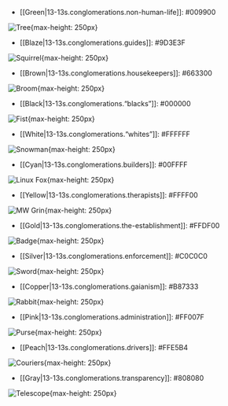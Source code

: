 
* [[Green|13-13s.conglomerations.non-human-life]]: #009900

![Tree](/assets/images/tree.svg){max-height: 250px}

* [[Blaze|13-13s.conglomerations.guides]]: #9D3E3F

![Squirrel](/assets/images/squirel.svg){max-height: 250px}

* [[Brown|13-13s.conglomerations.housekeepers]]: #663300

![Broom](/assets/images/broom.svg){max-height: 250px}

* [[Black|13-13s.conglomerations.“blacks”]]: #000000

![Fist](/assets/images/fist.svg){max-height: 250px}

* [[White|13-13s.conglomerations.“whites”]]: #FFFFFF

![Snowman](/assets/images/snowman.svg){max-height: 250px}

* [[Cyan|13-13s.conglomerations.builders]]: #00FFFF

![Linux Fox](/assets/images/fox.svg){max-height: 250px}

* [[Yellow|13-13s.conglomerations.therapists]]: #FFFF00

![MW Grin](/assets/images/grin.svg){max-height: 250px}

* [[Gold|13-13s.conglomerations.the-establishment]]: #FFDF00

![Badge](/assets/images/badge.svg){max-height: 250px}

* [[Silver|13-13s.conglomerations.enforcement]]: #C0C0C0

![Sword](/assets/images/sword.svg){max-height: 250px}

* [[Copper|13-13s.conglomerations.gaianism]]: #B87333

![Rabbit](/assets/images/rabbit.svg){max-height: 250px}

* [[Pink|13-13s.conglomerations.administration]]: #FF007F

![Purse](/assets/images/purse.svg){max-height: 250px}

* [[Peach|13-13s.conglomerations.drivers]]: #FFE5B4

![Couriers](/assets/images/courier.svg){max-height: 250px}

* [[Gray|13-13s.conglomerations.transparency]]: #808080

![Telescope](/assets/images/telescope.svg){max-height: 250px}
